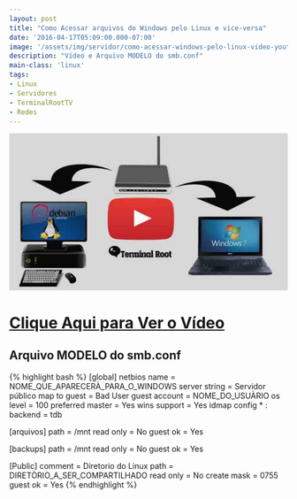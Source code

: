 ```yaml
---
layout: post
title: "Como Acessar arquivos do Windows pelo Linux e vice-versa"
date: '2016-04-17T05:09:00.000-07:00'
image: '/assets/img/servidor/como-acessar-windows-pelo-linux-video-youtube.jpg'
description: "Vídeo e Arquivo MODELO do smb.conf"
main-class: 'linux'
tags:
- Linux
- Servidores
- TerminalRootTV
- Redes
---
```


![Como Acessar arquivos do Windows pelo Linux e vice-versa](/assets/img/servidor/como-acessar-windows-pelo-linux-video-youtube.jpg "Como Acessar arquivos do Windows pelo Linux e vice-versa")


# [Clique Aqui para Ver o Vídeo](https://www.youtube.com/watch?v=WGTbBfdEgJ0)


## Arquivo MODELO do smb.conf

{% highlight bash %}
[global]
	netbios name = NOME_QUE_APARECERÀ_PARA_O_WINDOWS
	server string = Servidor público
	map to guest = Bad User
	guest account = NOME_DO_USUÀRIO
	os level = 100
	preferred master = Yes
	wins support = Yes
	idmap config * : backend = tdb


[arquivos]
	path = /mnt
	read only = No
	guest ok = Yes


[backups]
	path = /mnt
	read only = No
	guest ok = Yes


[Public]
	comment = Diretorio do Linux
	path = DIRETÒRIO_A_SER_COMPARTILHADO
	read only = No
	create mask = 0755
	guest ok = Yes
{% endhighlight %}

<script async src="https://pagead2.googlesyndication.com/pagead/js/adsbygoogle.js"></script>

<!-- Informat -->
<ins class="adsbygoogle"
 style="display:block"
 data-ad-client="ca-pub-2838251107855362"
 data-ad-slot="2327980059"
 data-ad-format="auto"
 data-full-width-responsive="true"></ins>

<script>
(adsbygoogle = window.adsbygoogle || []).push({});
</script>

